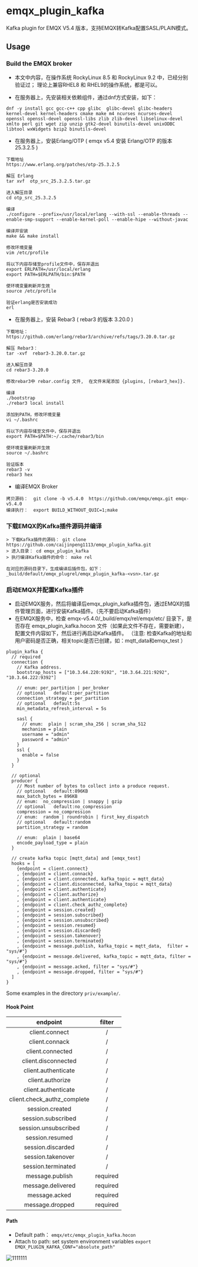 # emqx_plugin_kafka

Kafka plugin for EMQX V5.4 版本，支持EMQX转Kafka配置SASL/PLAIN模式。

## Usage

### Build the EMQX broker
* 本文中内容，在操作系统 RockyLinux 8.5 和 RockyLinux 9.2 中，已经分别验证过； 理论上兼容RHEL8 和 RHEL9的操作系统，都是可以。

* 在服务器上，先安装相关依赖组件，通过dnf方式安装，如下：
```shell
dnf -y install gcc gcc-c++ cpp glibc  glibc-devel glibc-headers kernel-devel kernel-headers cmake make m4 ncurses ncurses-devel openssl openssl-devel openssl-libs zlib zlib-devel libselinux-devel xmlto perl git wget zip unzip gtk2-devel binutils-devel unixODBC libtool wxWidgets bzip2 binutils-devel  
```


* 在服务器上，安装Erlang/OTP   ( emqx v5.4 安装 Erlang/OTP 的版本 25.3.2.5 )

```
下载地址
https://www.erlang.org/patches/otp-25.3.2.5 

解压 Erlang
tar xvf  otp_src_25.3.2.5.tar.gz
 
进入解压目录
cd otp_src_25.3.2.5

编译  
./configure --prefix=/usr/local/erlang --with-ssl --enable-threads --enable-smp-support --enable-kernel-poll --enable-hipe --without-javac

编译并安装
make && make install

修改环境变量
vim /etc/profile
 
将以下内容存储至profile文件中，保存并退出
export ERLPATH=/usr/local/erlang
export PATH=$ERLPATH/bin:$PATH
 
使环境变量刷新并生效
source /etc/profile
 
验证erlang是否安装成功
erl

```


* 在服务器上，安装 Rebar3 ( rebar3 的版本 3.20.0 )

```
下载地址：
https://github.com/erlang/rebar3/archive/refs/tags/3.20.0.tar.gz 

解压 Rebar3：  
tar -xvf  rebar3-3.20.0.tar.gz 

进入解压目录
cd rebar3-3.20.0

修改rebar3中 rebar.config 文件,  在文件末尾添加 {plugins, [rebar3_hex]}.  

编译
./bootstrap
./rebar3 local install

添加到PATH，修改环境变量
vi ~/.bashrc

将以下内容存储至文件中，保存并退出
export PATH=$PATH:~/.cache/rebar3/bin

使环境变量刷新并生效
source ~/.bashrc   

验证版本 
rebar3 -v
rebar3 hex
```


* 编译EMQX Broker

```
拷贝源码：  git clone -b v5.4.0  https://github.com/emqx/emqx.git emqx-v5.4.0
编译执行：  export BUILD_WITHOUT_QUIC=1;make
```



### 下载EMQX的Kafka插件源码并编译

```shell
> 下载Kafka插件的源码： git clone https://github.com/caijinpeng1113/emqx_plugin_kafka.git
> 进入目录： cd emqx_plugin_kafka
> 执行编译Kafka插件的命令： make rel

在对应的源码目录下，生成编译后插件包，如下：
_build/default/emqx_plugrel/emqx_plugin_kafka-<vsn>.tar.gz
```


### 启动EMQX并配置Kafka插件

* 启动EMQX服务，然后将编译后emqx_plugin_kafka插件包，通过EMQX的插件管理页面，进行安装Kafka插件。（先不要启动Kafka插件）
* 在EMQX服务中，检查 emqx-v5.4.0/_build/emqx/rel/emqx/etc/ 目录下，是否存在 emqx_plugin_kafka.hocon 文件（如果此文件不存在，需要新建），配置文件内容如下，然后进行再启动Kafka插件。
  （注意: 检查Kafka的地址和用户密码是否正确，相关topic是否已创建，如：mqtt_data和emqx_test ）

```shell
plugin_kafka {
  // required
  connection {
    // Kafka address.
    bootstrap_hosts = ["10.3.64.220:9192", "10.3.64.221:9292", "10.3.64.222:9392"]

    // enum: per_partition | per_broker
    // optional   default:per_partition
    connection_strategy = per_partition
    // optional   default:5s
    min_metadata_refresh_interval = 5s

    sasl {
      // enum:  plain | scram_sha_256 | scram_sha_512
      mechanism = plain
      username = "admin"
      password = "admin"
    }
    ssl {
      enable = false
    }
  }

  // optional
  producer {
    // Most number of bytes to collect into a produce request.
    // optional   default:896KB
    max_batch_bytes = 896KB
    // enum:  no_compression | snappy | gzip
    // optional   default:no_compression
    compression = no_compression
    // enum:  random | roundrobin | first_key_dispatch
    // optional   default:random
    partition_strategy = random

    // enum:  plain | base64
    encode_payload_type = plain
  }

  // create kafka topic [mqtt_data] and [emqx_test]
  hooks = [
    {endpoint = client.connect}
    , {endpoint = client.connack}
    , {endpoint = client.connected, kafka_topic = mqtt_data}
    , {endpoint = client.disconnected, kafka_topic = mqtt_data}
    , {endpoint = client.authenticate}
    , {endpoint = client.authorize}
    , {endpoint = client.authenticate}
    , {endpoint = client.check_authz_complete}
    , {endpoint = session.created}
    , {endpoint = session.subscribed}
    , {endpoint = session.unsubscribed}
    , {endpoint = session.resumed}
    , {endpoint = session.discarded}
    , {endpoint = session.takenover}
    , {endpoint = session.terminated}
    , {endpoint = message.publish, kafka_topic = mqtt_data,  filter = "sys/#"}
    , {endpoint = message.delivered, kafka_topic = mqtt_data, filter = "sys/#"}
    , {endpoint = message.acked, filter = "sys/#"}
    , {endpoint = message.dropped, filter = "sys/#"}
  ]
}

```

Some examples in the directory `priv/example/`.

#### Hook Point

|          endpoint           |  filter  |
| :-------------------------: | :------: |
|       client.connect        |    /     |
|       client.connack        |    /     |
|      client.connected       |    /     |
|     client.disconnected     |    /     |
|     client.authenticate     |    /     |
|      client.authorize       |    /     |
|     client.authenticate     |    /     |
| client.check_authz_complete |    /     |
|       session.created       |    /     |
|     session.subscribed      |    /     |
|    session.unsubscribed     |    /     |
|       session.resumed       |    /     |
|      session.discarded      |    /     |
|      session.takenover      |    /     |
|     session.terminated      |    /     |
|       message.publish       | required |
|      message.delivered      | required |
|        message.acked        | required |
|       message.dropped       | required |

#### Path

- Default path： `emqx/etc/emqx_plugin_kafka.hocon`
- Attach to path:  set system environment variables  `export EMQX_PLUGIN_KAFKA_CONF="absolute_path"`



![1111111](https://github.com/caijinpeng1113/emqx_plugin_kafka/assets/158483689/9cbd8283-a60b-4365-8767-4ec282cc530e)




